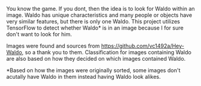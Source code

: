 You know the game. If you dont, then the idea is to look for Waldo within an image. Waldo has unique characteristics and many people or objects have very similar features, but there is only one Waldo.
This project utilizes TensorFlow to detect whether Waldo* is in an image because I for sure don't want to look for him.


Images were found and sources from https://github.com/vc1492a/Hey-Waldo, so a thank you to them. Classification for images containing Waldo are also based on how they decided on which images contained Waldo.

*Based on how the images were originally sorted, some images don't acutally have Waldo in them instead having Waldo look alikes.
